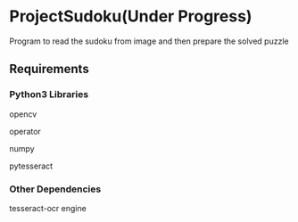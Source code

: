 # ProjectSudoku(Under Progress)
Program to read the sudoku from image and then prepare the solved puzzle 

## Requirements
### Python3 Libraries 
opencv

operator

numpy

pytesseract

### Other Dependencies
tesseract-ocr engine
